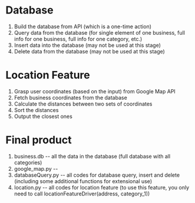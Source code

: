 # Database  
1. Build the database from API (which is a one-time action)
2. Query data from the database (for single element of one business, full info for one business, full info for one category, etc.)  
3. Insert data into the database (may not be used at this stage)  
4. Delete data from the database (may not be used at this stage)  

# Location Feature  
1. Grasp user coordinates (based on the input) from Google Map API  
2. Fetch business coordinates from the database  
3. Calculate the distances between two sets of coordinates  
4. Sort the distances  
5. Output the closest ones  

# Final product  
1. business.db -- all the data in the database (full database with all categories)  
2. google_map.py --  
3. databaseQuery.py -- all codes for database query, insert and delete (including some additional functions for extensional use)  
4. location.py -- all codes for location feature (to use this feature, you only need to call locationFeatureDriver(address, category_1))  

